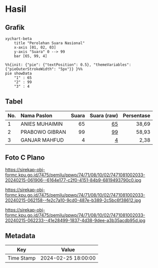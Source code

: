 # Hasil

## Grafik

```mermaid
xychart-beta
    title "Perolehan Suara Nasional"
    x-axis [01, 02, 03]
    y-axis "Suara" 0 --> 99
    bar [65, 99, 4]
```

```mermaid
%%{init: {"pie": {"textPosition": 0.5}, "themeVariables": {"pieOuterStrokeWidth": "5px"}} }%%
pie showData
    "1" : 65
    "2" : 99
    "3" : 4
```

## Tabel

| No. | Nama Paslon    | Suara | Suara (raw) | Persentase |
|:--- |:-------------- | -----:| -----------:| ----------:|
| 1   | ANIES MUHAIMIN | 65    | [65][p-1]   | 38,69      |
| 2   | PRABOWO GIBRAN | 99    | [99][p-2]   | 58,93      |
| 3   | GANJAR MAHFUD  | 4     | [4][p-3]    | 2,38       |


[p-1]: https://github.com/gigit-pemilu/pemilu-2024/blob/main/pilpres/hitung-suara/sub/74-sulawesi-tenggara/sub/71-kota-kendari/sub/08-kadia/sub/1002-bende/sub/033-tps/sub/paslon-1.txt
[p-2]: https://github.com/gigit-pemilu/pemilu-2024/blob/main/pilpres/hitung-suara/sub/74-sulawesi-tenggara/sub/71-kota-kendari/sub/08-kadia/sub/1002-bende/sub/033-tps/sub/paslon-2.txt
[p-3]: https://github.com/gigit-pemilu/pemilu-2024/blob/main/pilpres/hitung-suara/sub/74-sulawesi-tenggara/sub/71-kota-kendari/sub/08-kadia/sub/1002-bende/sub/033-tps/sub/paslon-3.txt

## Foto C Plano

https://sirekap-obj-formc.kpu.go.id/7475/pemilu/ppwp/74/71/08/10/02/7471081002033-20240215-061906--6164e177-c2f0-4151-84b9-6819493790c0.jpg

https://sirekap-obj-formc.kpu.go.id/7475/pemilu/ppwp/74/71/08/10/02/7471081002033-20240215-062158--fe2c7a10-9cd0-487e-b389-2c5bc6f38612.jpg

https://sirekap-obj-formc.kpu.go.id/7475/pemilu/ppwp/74/71/08/10/02/7471081002033-20240215-062233--41e28499-1837-4d38-9dee-a3b35acdb95d.jpg


## Metadata

| Key        | Value               |
| ---------- | ------------------- |
| Time Stamp | 2024-02-25 18:00:00 |



